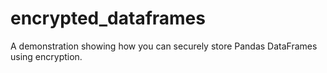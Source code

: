 # encrypted_dataframes
 A demonstration showing how you can securely store Pandas DataFrames using encryption.
